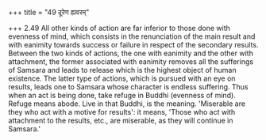 +++
title = "49 दूरेण ह्यवरम्"

+++
2.49 All other kinds of action are far inferior to those done with
evenness of mind, which consists in the renunciation of the main result
and with eanimity towards success or failure in respect of the secondary
results. Between the two kinds of actions, the one with eanimity and the
other with attachment, the former associated with eanimity removes all
the sufferings of Samsara and leads to release which is the highest
object of human existence. The latter type of actions, which is pursued
with an eye on results, leads one to Samsara whose character is endless
suffering. Thus when an act is being done, take refuge in Buddhi
(evenness of mind). Refuge means abode. Live in that Buddhi, is the
meaning. 'Miserable are they who act with a motive for results': it
means, 'Those who act with attachment to the results, etc., are
miserable, as they will continue in Samsara.'
